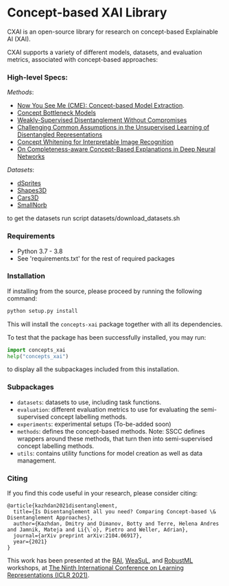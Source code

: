 # Concept-based XAI Library

CXAI is an open-source library for research on concept-based Explainable AI (XAI).

CXAI supports a variety of different models, datasets, and evaluation metrics, associated with concept-based approaches:


### High-level Specs:

_Methods_:
- [Now You See Me (CME): Concept-based Model Extraction](https://arxiv.org/abs/2010.13233).
- [Concept Bottleneck Models](https://arxiv.org/abs/2007.04612)
- [Weakly-Supervised Disentanglement Without Compromises](https://arxiv.org/abs/2002.02886)
- [Challenging Common Assumptions in the Unsupervised Learning of Disentangled Representations](https://arxiv.org/abs/1811.12359)
- [Concept Whitening for Interpretable Image Recognition](https://arxiv.org/abs/2002.01650)
- [On Completeness-aware Concept-Based Explanations in Deep Neural Networks](https://arxiv.org/abs/1910.07969)


_Datasets_:
- [dSprites](https://github.com/deepmind/dsprites-dataset)
- [Shapes3D](https://github.com/deepmind/3d-shapes)
- [Cars3D](https://papers.nips.cc/paper/2015/hash/e07413354875be01a996dc560274708e-Abstract.html)
- [SmallNorb](https://cs.nyu.edu/~ylclab/data/norb-v1.0-small/)

to get the datasets run script datasets/download_datasets.sh

### Requirements

- Python 3.7 - 3.8
- See 'requirements.txt' for the rest of required packages

### Installation
If installing from the source, please proceed by running the following command:
```bash
python setup.py install
```
This will install the `concepts-xai` package together with all its dependencies.

To test that the package has been successfully installed, you may run:
```python
import concepts_xai
help("concepts_xai")
```
to display all the subpackages included from this installation.

### Subpackages

- `datasets`: datasets to use, including task functions.
- `evaluation`: different evaluation metrics to use for evaluating the semi-supervised concept labelling methods.
- `experiments`: experimental setups (To-be-added soon)
- `methods`: defines the concept-based methods. Note: SSCC defines wrappers around these methods, that turn then into semi-supervised concept labelling methods.
- `utils`: contains utility functions for model creation as well as data management.


### Citing

If you find this code useful in your research, please consider citing:

```
@article{kazhdan2021disentanglement,
  title={Is Disentanglement all you need? Comparing Concept-based \& Disentanglement Approaches},
  author={Kazhdan, Dmitry and Dimanov, Botty and Terre, Helena Andres and Jamnik, Mateja and Li{\`o}, Pietro and Weller, Adrian},
  journal={arXiv preprint arXiv:2104.06917},
  year={2021}
}
```

This work has been presented at the [RAI](https://sites.google.com/view/rai-workshop/), [WeaSuL](https://weasul.github.io/), and [RobustML](https://sites.google.com/connect.hku.hk/robustml-2021/home) workshops, at [The Ninth International Conference on Learning Representations (ICLR 2021)](https://iclr.cc/).
